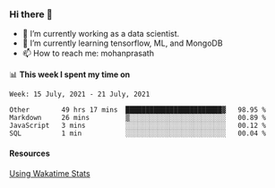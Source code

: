 ### Hi there 👋

- 🔭 I’m currently working as a data scientist.
- 🌱 I’m currently learning tensorflow, ML, and MongoDB
- 📫 How to reach me: mohanprasath

📊 **This week I spent my time on**
<!--START_SECTION:waka-->
```text
Week: 15 July, 2021 - 21 July, 2021

Other        49 hrs 17 mins  ████████████████████████▓   98.95 % 
Markdown     26 mins         ▒░░░░░░░░░░░░░░░░░░░░░░░░   00.89 % 
JavaScript   3 mins          ░░░░░░░░░░░░░░░░░░░░░░░░░   00.12 % 
SQL          1 min           ░░░░░░░░░░░░░░░░░░░░░░░░░   00.04 % 
```
<!--END_SECTION:waka-->

#### Resources
[Using Wakatime Stats](https://github.com/marketplace/actions/waka-readme)
